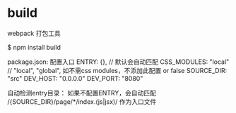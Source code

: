 # build

webpack 打包工具

\$ npm install build

package.json:
配置入口
ENTRY: {}, // 默认会自动匹配
CSS_MODULES: "local" // "local", "global", 如不需css modules，不添加此配置 or false
SOURCE_DIR: "src"
DEV_HOST: "0.0.0.0"
DEV_PORT: "8080"

自动检测entry目录：
如果不配置ENTRY，会自动匹配 /{SOURCE_DIR}\/page\/*\/index.(js|jsx)/ 作为入口文件
